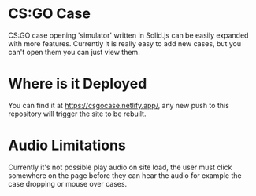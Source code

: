 # CS:GO Case

CS:GO case opening 'simulator' written in Solid.js can be easily expanded with more features. Currently it is really easy to add new cases, but you can't open them you can 
just view them.

# Where is it Deployed
You can find it at https://csgocase.netlify.app/, any new push to this repository will trigger the site to be rebuilt.

# Audio Limitations

Currently it's not possible play audio on site load, the user must click somewhere on the page before they can hear the audio for example the case dropping or mouse over cases.
